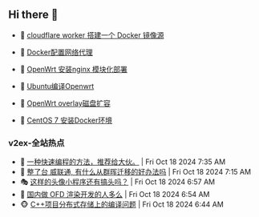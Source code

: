 ## Hi there 👋

<!--
**dkyg666/dkyg666** is a ✨ _special_ ✨ repository because its `README.md` (this file) appears on your GitHub profile.

Here are some ideas to get you started:

- 🔭 I’m currently working on ...
- 🌱 I’m currently learning ...
- 👯 I’m looking to collaborate on ...
- 🤔 I’m looking for help with ...
- 💬 Ask me about ...
- 📫 How to reach me: ...
- 😄 Pronouns: ...
- ⚡ Fun fact: ...
-->

<!-- BLOG-POST-LIST:START -->
- 🦩 [cloudflare worker 搭建一个 Docker 镜像源](http://blog.1996099.xyz/archives/cloudflare-worker-da-jian-yi-ge-docker-jing-xiang-zhan) 

- 🚦 [Docker配置网络代理](http://blog.1996099.xyz/archives/dockerpei-zhi-wang-luo-dai-li) 

- 🫶 [OpenWrt 安装nginx 模块化部署](http://blog.1996099.xyz/archives/openwrt-an-zhuang-nginx-mo-kuai-hua-bu-shu) 

- 🦄 [Ubuntu编译Openwrt](http://blog.1996099.xyz/archives/ubuntuzi-bian-yi-openwrt) 

- 🐻 [OpenWrt overlay磁盘扩容](http://blog.1996099.xyz/archives/openwrt-overlay) 

- 🤖 [CentOS 7 安装Docker环境](http://blog.1996099.xyz/archives/centos-docker) 
<!-- BLOG-POST-LIST:END -->

### v2ex-全站热点
<!-- v2ex:START -->
- 🥸 [一种快速编程的方法，推荐给大伙。](https://www.v2ex.com/t/1081537#reply11) | Fri Oct 18 2024 7:35 AM
- 🤗 [整了台 威联通, 有什么从群晖迁移的好办法吗](https://www.v2ex.com/t/1081529#reply1) | Fri Oct 18 2024 7:15 AM
- 🎭 [这样的头像小程序还有搞头吗？](https://www.v2ex.com/t/1081522#reply10) | Fri Oct 18 2024 6:57 AM
- 🥷 [国内做 OFD 渲染开发的人多么](https://www.v2ex.com/t/1081521#reply4) | Fri Oct 18 2024 6:54 AM
- 🐵 [C++项目分布式存储上的编译问题](https://www.v2ex.com/t/1081515#reply0) | Fri Oct 18 2024 6:44 AM<!-- v2ex:END -->

